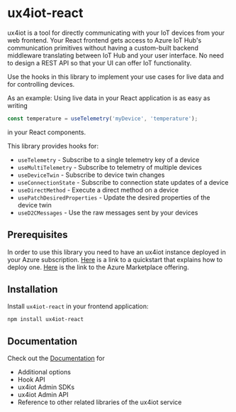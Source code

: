 # ux4iot-react

ux4iot is a tool for directly communicating with your IoT devices from your web frontend. Your React frontend gets access to Azure IoT Hub's 
communication primitives without having a custom-built backend middleware translating between IoT Hub and your user interface. 
No need to design a REST API so that your UI can offer IoT functionality.

Use the hooks in this library to implement your use cases for live data and for controlling devices. 

As an example: Using live data in your React application is as easy as writing

```js
const temperature = useTelemetry('myDevice', 'temperature');
```

in your React components.

This library provides hooks for:

- `useTelemetry` - Subscribe to a single telemetry key of a device
- `useMultiTelemetry` - Subscribe to telemetry of multiple devices
- `useDeviceTwin` - Subscribe to device twin changes
- `useConnectionState` - Subscribe to connection state updates of a device
- `useDirectMethod` - Execute a direct method on a device
- `usePatchDesiredProperties` - Update the desired properties of the device twin
- `useD2CMessages` - Use the raw messages sent by your devices

## Prerequisites

In order to use this library you need to have an ux4iot instance deployed in your Azure subscription. [Here](https://docs.ux4iot.com/quickstart) 
is a link to a quickstart that explains how to deploy one. [Here](https://azuremarketplace.microsoft.com/en-us/marketplace/apps/deviceinsightgmbh-4961725.ux4iot)
is the link to the Azure Marketplace offering.

## Installation

Install `ux4iot-react` in your frontend application:

```
npm install ux4iot-react
```

## Documentation

Check out the [Documentation](https://docs.ux4iot.com/using-react/introduction) for

- Additional options
- Hook API
- ux4iot Admin SDKs
- ux4iot Admin API
- Reference to other related libraries of the ux4iot service

